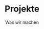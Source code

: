 ---
title: Projekte
subtitle: Was wir machen
locale: de
layout: projects
excerpt: Im Laufe der letzten Jahre haben wir sowohl akademische als auch industrielle Forschungsprojekte durchgeführt. Hier finden Sie eine Übersicht ausgewählter Projekte.
---